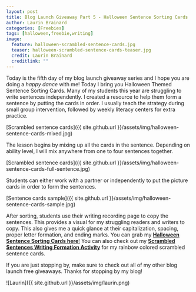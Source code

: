 ```yaml
---
layout: post
title: Blog Launch Giveaway Part 5 - Halloween Sentence Sorting Cards
author: Laurin Brainard
categories: [Freebies]
tags: [halloween,freebie,writing]
image:
  feature: halloween-scrambled-sentence-cards.jpg
  teaser: halloween-scrambled-sentence-cards-teaser.jpg
  credit: Laurin Brainard
  creditlink: ""
---
```

Today is the fifth day of my blog launch giveaway series and I hope you are doing a _happy dance_ with me! Today I bring you Halloween Themed Sentence Sorting Cards. Many of my students this year are struggling to write sentences independently. I created a resource to help them form a sentence by putting the cards in order. I usually teach the strategy during small group intervention, followed by weekly literacy centers for extra practice. 

[Scrambled sentence cards]({{ site.github.url }}/assets/img/halloween-sentence-cards-mixed.jpg)

The lesson begins by mixing up all the cards in the sentence. Depending on ability level, I will mix anywhere from one to four sentences together.

[Scrambled sentence cards]({{ site.github.url }}/assets/img/halloween-sentence-cards-full-sentence.jpg)

Students can either work with a partner or independently to put the picture cards in order to form the sentences. 

[Sentence cards sample]({{ site.github.url }}/assets/img/halloween-sentence-cards-sample.jpg)

After sorting, students use their writing recording page to copy the sentences. This provides a visual for my struggling readers and writers to copy. This also gives me a quick glance at their capitalization, spacing, proper letter formation, and ending marks. You can grab my [**Halloween Sentence Sorting Cards here**!]() You can also check out my [**Scrambled Sentences Writing Formation Activity**](http://bit.ly/2xzzjMr) for my rainbow colored scrambled sentence cards.

If you are just stopping by, make sure to check out all of my other blog launch free giveaways. Thanks for stopping by my blog!

![Laurin]({{ site.github.url }}/assets/img/laurin.png)